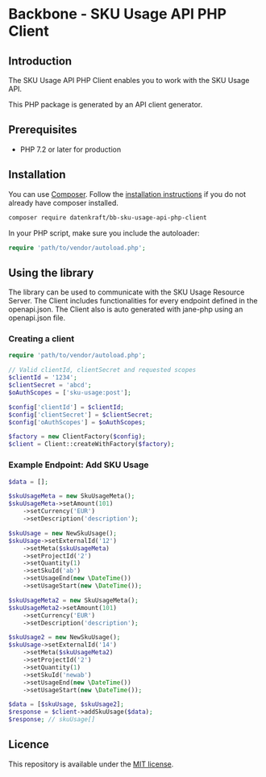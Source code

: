 # Backbone - SKU Usage API PHP Client

## Introduction

The SKU Usage API PHP Client enables you to work with the SKU Usage API.  

This PHP package is generated by an API client generator.

## Prerequisites

- PHP 7.2 or later for production

## Installation

You can use [Composer](https://getcomposer.org/). Follow the [installation instructions](https://getcomposer.org/doc/00-intro.md) if you do not already have composer installed.

~~~~ bash
composer require datenkraft/bb-sku-usage-api-php-client
~~~~

In your PHP script, make sure you include the autoloader:

~~~~ php
require 'path/to/vendor/autoload.php';
~~~~

## Using the library

The library can be used to communicate with the SKU Usage Resource Server.
The Client includes functionalities for every endpoint defined in the openapi.json.
The Client also is auto generated with jane-php using an openapi.json file.

### Creating a client

~~~~ php
require 'path/to/vendor/autoload.php';

// Valid clientId, clientSecret and requested scopes
$clientId = '1234';
$clientSecret = 'abcd';
$oAuthScopes = ['sku-usage:post'];

$config['clientId'] = $clientId;
$config['clientSecret'] = $clientSecret;
$config['oAuthScopes'] = $oAuthScopes;

$factory = new ClientFactory($config);
$client = Client::createWithFactory($factory);
~~~~

### Example Endpoint: Add SKU Usage

~~~~ php
$data = [];

$skuUsageMeta = new SkuUsageMeta();
$skuUsageMeta->setAmount(101)
    ->setCurrency('EUR')
    ->setDescription('description');

$skuUsage = new NewSkuUsage();
$skuUsage->setExternalId('12')
    ->setMeta($skuUsageMeta)
    ->setProjectId('2')
    ->setQuantity(1)
    ->setSkuId('ab')
    ->setUsageEnd(new \DateTime())
    ->setUsageStart(new \DateTime());

$skuUsageMeta2 = new SkuUsageMeta();
$skuUsageMeta2->setAmount(101)
    ->setCurrency('EUR')
    ->setDescription('description');

$skuUsage2 = new NewSkuUsage();
$skuUsage->setExternalId('14')
    ->setMeta($skuUsageMeta2)
    ->setProjectId('2')
    ->setQuantity(1)
    ->setSkuId('newab')
    ->setUsageEnd(new \DateTime())
    ->setUsageStart(new \DateTime());

$data = [$skuUsage, $skuUsage2];
$response = $client->addSkuUsage($data);
$response; // skuUsage[]

~~~~

## Licence
This repository is available under the [MIT license](https://opensource.org/licenses/MIT).
